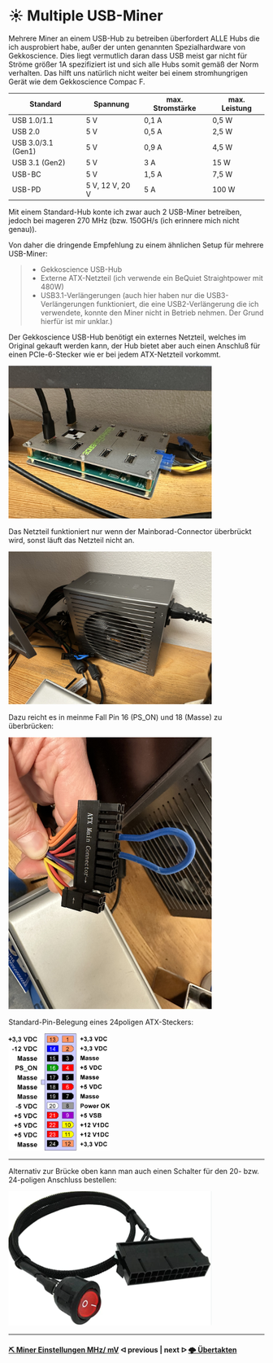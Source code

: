 # ☀ Multiple USB-Miner

Mehrere Miner an einem USB-Hub zu betreiben überfordert ALLE Hubs die ich ausprobiert habe, außer der unten genannten Spezialhardware von Gekkoscience. Dies liegt vermutlich daran dass USB meist gar nicht für Ströme größer 1A spezifiziert ist und sich alle Hubs somit gemäß der Norm verhalten. Das hilft uns natürlich nicht weiter bei einem stromhungrigen Gerät wie dem Gekkoscience Compac F.

Standard	| Spannung	| max. Stromstärke	| max. Leistung
--------- | --------- | ----------------- | -------------
USB 1.0/1.1	| 5 V	| 0,1 A	| 0,5 W
USB 2.0	| 5 V	| 0,5 A	| 2,5 W
USB 3.0/3.1 (Gen1)	| 5 V	| 0,9 A	| 4,5 W
USB 3.1 (Gen2)	| 5 V	| 3 A	| 15 W
USB-BC 	| 5 V	| 1,5 A	| 7,5 W
USB-PD	| 5 V, 12 V, 20 V	| 5 A	| 100 W

Mit einem Standard-Hub konte ich zwar auch 2 USB-Miner betreiben, jedoch bei mageren 270 MHz (bzw. 150GH/s (ich erinnere mich nicht genau)).

Von daher die dringende Empfehlung zu einem ähnlichen Setup für mehrere USB-Miner:
> * Gekkoscience USB-Hub
> * Externe ATX-Netzteil (ich verwende ein BeQuiet Straightpower mit 480W)
> * USB3.1-Verlängerungen (auch hier haben nur die USB3-Verlängerungen funktioniert, die eine USB2-Verlängerung die ich verwendete, konnte den Miner nicht in Betrieb nehmen. Der Grund hierfür ist mir unklar.) 

Der Gekkoscience USB-Hub benötigt ein externes Netzteil, welches im Original gekauft werden kann, der Hub bietet aber auch einen Anschluß für einen PCIe-6-Stecker wie er bei jedem ATX-Netzteil vorkommt.

<img src=".assets/GekkoHub.jpg" alt="Gekkoscience USB-Hub" width="400" />

Das Netzteil funktioniert nur wenn der Mainborad-Connector überbrückt wird, sonst läuft das Netzteil nicht an.

<img src=".assets/ATXNetzteil.jpg" alt="ATX Netzteil" width="400" />

Dazu reicht es in meinme Fall Pin 16 (PS_ON) und 18 (Masse) zu überbrücken:

<img src=".assets/ATXStecker.jpg" alt="Stecker des ATX-Netzteils" width="400" />

Standard-Pin-Belegung eines 24poligen ATX-Steckers:

<img src=".assets/ATXPinBelegung.png" alt="ATX Pinbelegung" width="200" />

---

Alternativ zur Brücke oben kann man auch einen Schalter für den 20- bzw. 24-poligen Anschluss bestellen:

<img src=".assets/ATX Schalter.png" alt="ATX Schalter" width="400" />

---

#### [⛏ Miner Einstellungen MHz/ mV](miner-settings.md)  ᐊ  previous | next  ᐅ  [🌩 Übertakten](/uebertakten.md)
